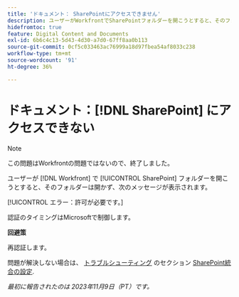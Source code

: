 ```yaml
---
title: 'ドキュメント： SharePointにアクセスできません'
description: ユーザーがWorkfrontでSharePointフォルダーを開こうとすると、そのフォルダーは開かず、メッセージが表示されます。
hidefromtoc: true
feature: Digital Content and Documents
exl-id: 6b6c4c13-5d43-4d30-a7d0-67ff8aa0b113
source-git-commit: 0cf5c033463ac76999a18d97fbea54af8033c238
workflow-type: tm+mt
source-wordcount: '91'
ht-degree: 36%

---
```


# ドキュメント：[!DNL SharePoint] にアクセスできない

<!--WF and WFP, article live for workaround-->

>[!NOTE]
>
>この問題はWorkfrontの問題ではないので、終了しました。

ユーザーが [!DNL Workfront] で [!UICONTROL SharePoint] フォルダーを開こうとすると、そのフォルダーは開かず、次のメッセージが表示されます。

[!UICONTROL エラー：許可が必要です。]

認証のタイミングはMicrosoftで制御します。

**回避策**

再認証します。

問題が解決しない場合は、 [トラブルシューティング](https://experienceleague.adobe.com/docs/workfront/using/administration-and-setup/configure-integrations/configure-sharepoint-integration.html#troubleshooting) のセクション [SharePoint統合の設定](https://experienceleague.adobe.com/docs/workfront/using/administration-and-setup/configure-integrations/configure-sharepoint-integration.html).

_最初に報告されたのは 2023年11月9日（PT）です。_
